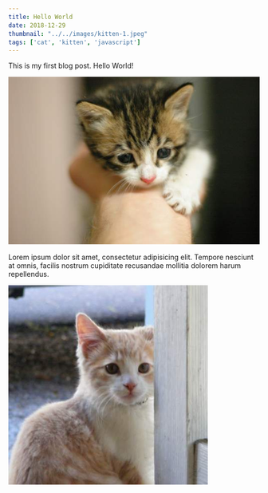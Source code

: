 ```yaml
---
title: Hello World
date: 2018-12-29
thumbnail: "../../images/kitten-1.jpeg"
tags: ['cat', 'kitten', 'javascript']
---
```


This is my first blog post. Hello World!

![Kitten One](../../images/kitten-1.jpeg)

Lorem ipsum dolor sit amet, consectetur adipisicing elit. Tempore nesciunt at omnis, facilis nostrum cupiditate recusandae mollitia dolorem harum repellendus.

![Kitten Three](../../images/kitten-3.jpeg)